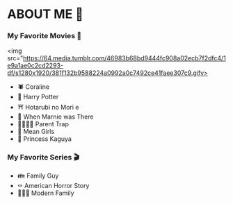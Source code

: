# ABOUT ME 💬
### My Favorite Movies 🎥 

<img src="https://64.media.tumblr.com/46983b68bd9444fc908a02ecb7f2dfc4/1e9a1ae0c2cd2293-df/s1280x1920/381f132b9588224a0992a0c7492ce41faee307c9.gifv>

- 🕷️ Coraline
- 🦉 Harry Potter
- ⛩️ Hotarubi no Mori e
- 🗼 When Marnie was There
- 👨‍👩‍👧‍👧 Parent Trap
- 💃 Mean Girls
- 🏯 Princess Kaguya

### My Favorite Series 🎬
- 👪 Family Guy
- ⚰️ American Horror Story
- 👨‍👨‍👧 Modern Family
